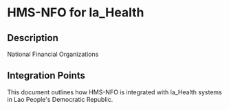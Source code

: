 # HMS-NFO for la_Health

## Description

National Financial Organizations

## Integration Points

This document outlines how HMS-NFO is integrated with la_Health systems in Lao People's Democratic Republic.
